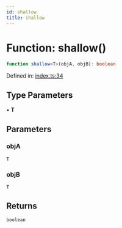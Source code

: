 ```yaml
---
id: shallow
title: shallow
---
```


# Function: shallow()

```ts
function shallow<T>(objA, objB): boolean
```

Defined in: [index.ts:34](https://github.com/TanStack/store/blob/main/packages/react-store/src/index.ts#L34)

## Type Parameters

• **T**

## Parameters

### objA

`T`

### objB

`T`

## Returns

`boolean`
